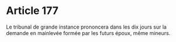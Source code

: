 # Article 177

Le tribunal de grande instance prononcera dans les dix jours sur la demande en mainlevée formée par les futurs époux, même mineurs.